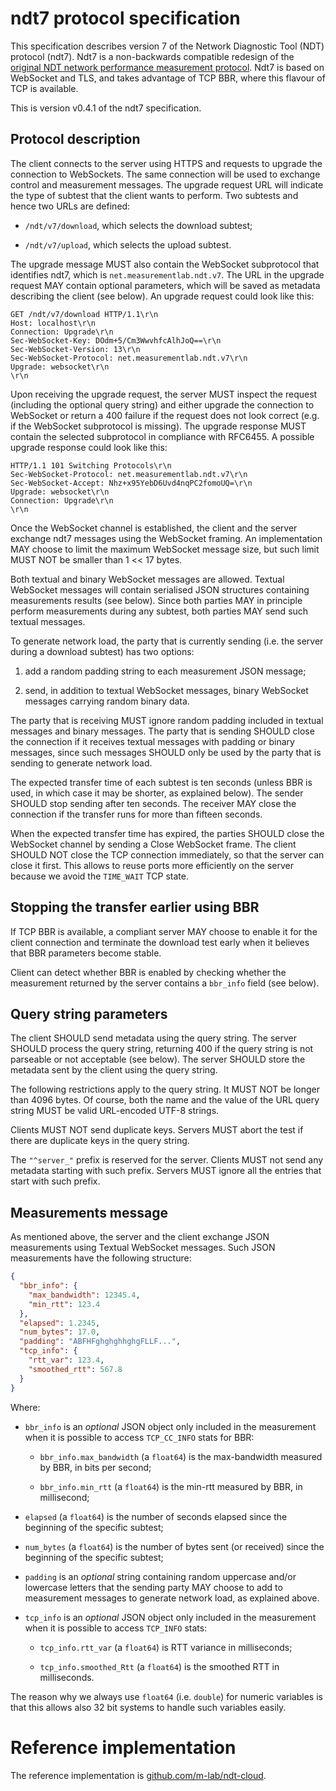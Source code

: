 # ndt7 protocol specification

This specification describes version 7 of the Network Diagnostic
Tool (NDT) protocol (ndt7). Ndt7 is a non-backwards compatible
redesign of the [original NDT network performance measurement
protocol](https://github.com/ndt-project/ndt). Ndt7 is based on
WebSocket and TLS, and takes advantage of TCP BBR, where this
flavour of TCP is available.

This is version v0.4.1 of the ndt7 specification.

## Protocol description

The client connects to the server using HTTPS and requests to upgrade the
connection to WebSockets. The same connection will be used to exchange
control and measurement messages. The upgrade request URL will indicate
the type of subtest that the client wants to perform. Two subtests and
hence two URLs are defined:

- `/ndt/v7/download`, which selects the download subtest;

- `/ndt/v7/upload`, which selects the upload subtest.

The upgrade message MUST also contain the WebSocket subprotocol that
identifies ndt7, which is `net.measurementlab.ndt.v7`. The URL in the
upgrade request MAY contain optional parameters, which will be saved
as metadata describing the client (see below).  An upgrade request
could look like this:

```
GET /ndt/v7/download HTTP/1.1\r\n
Host: localhost\r\n
Connection: Upgrade\r\n
Sec-WebSocket-Key: DOdm+5/Cm3WwvhfcAlhJoQ==\r\n
Sec-WebSocket-Version: 13\r\n
Sec-WebSocket-Protocol: net.measurementlab.ndt.v7\r\n
Upgrade: websocket\r\n
\r\n
```

Upon receiving the upgrade request, the server MUST inspect the
request (including the optional query string) and either upgrade
the connection to WebSocket or return a 400 failure if the
request does not look correct (e.g. if the WebSocket subprotocol
is missing). The upgrade response MUST contain the selected
subprotocol in compliance with RFC6455. A possible upgrade response
could look like this:

```
HTTP/1.1 101 Switching Protocols\r\n
Sec-WebSocket-Protocol: net.measurementlab.ndt.v7\r\n
Sec-WebSocket-Accept: Nhz+x95YebD6Uvd4nqPC2fomoUQ=\r\n
Upgrade: websocket\r\n
Connection: Upgrade\r\n
\r\n
```

Once the WebSocket channel is established, the client and the server
exchange ndt7 messages using the WebSocket framing. An implementation MAY
choose to limit the maximum WebSocket message size, but such limit MUST
NOT be smaller than 1 << 17 bytes.

Both textual and binary WebSocket messages are allowed. Textual WebSocket
messages will contain serialised JSON structures containing measurements
results (see below). Since both parties MAY in principle perform measurements
during any subtest, both parties MAY send such textual messages.

To generate network load, the party that is currently sending (i.e. the
server during a download subtest) has two options:

1. add a random padding string to each measurement JSON message;

2. send, in addition to textual WebSocket messages, binary WebSocket
   messages carrying random binary data.

The party that is receiving MUST ignore random padding included in
textual messages and binary messages. The party that is sending SHOULD
close the connection if it receives textual messages with padding
or binary messages, since such messages SHOULD only be used by the
party that is sending to generate network load.

The expected transfer time of each subtest is ten seconds (unless BBR
is used, in which case it may be shorter, as explained below). The sender
SHOULD stop sending after ten seconds. The receiver MAY close the
connection if the transfer runs for more than fifteen seconds.

When the expected transfer time has expired, the parties SHOULD close
the WebSocket channel by sending a Close WebSocket frame. The client
SHOULD NOT close the TCP connection immediately, so that the server can
close it first. This allows to reuse ports more efficiently on the
server because we avoid the `TIME_WAIT` TCP state.

## Stopping the transfer earlier using BBR

If TCP BBR is available, a compliant server MAY choose to enable it
for the client connection and terminate the download test early when
it believes that BBR parameters become stable.

Client can detect whether BBR is enabled by checking whether the measurement
returned by the server contains a `bbr_info` field (see below).

## Query string parameters

The client SHOULD send metadata using the query string. The server
SHOULD process the query string, returning 400 if the query string is
not parseable or not acceptable (see below). The server SHOULD store
the metadata sent by the client using the query string.

The following restrictions apply to the query string. It MUST NOT be
longer than 4096 bytes. Of course, both the name and the value of the
URL query string MUST be valid URL-encoded UTF-8 strings.

Clients MUST NOT send duplicate keys. Servers MUST abort the test if there
are duplicate keys in the query string.

The `"^server_"` prefix is reserved for the server. Clients MUST not send any
metadata starting with such prefix. Servers MUST ignore all the entries that
start with such prefix.

## Measurements message

As mentioned above, the server and the client exchange JSON measurements
using Textual WebSocket messages. Such JSON measurements have the following
structure:

```json
{
  "bbr_info": {
    "max_bandwidth": 12345.4,
    "min_rtt": 123.4
  },
  "elapsed": 1.2345,
  "num_bytes": 17.0,
  "padding": "ABFHFghghghhghgFLLF...",
  "tcp_info": {
    "rtt_var": 123.4,
    "smoothed_rtt": 567.8
  }
}
```

Where:

- `bbr_info` is an _optional_ JSON object only included in the measurement
  when it is possible to access `TCP_CC_INFO` stats for BBR:

    - `bbr_info.max_bandwidth` (a `float64`) is the max-bandwidth measured by
       BBR, in bits per second;

    - `bbr_info.min_rtt` (a `float64`) is the min-rtt measured by BBR,
      in millisecond;

- `elapsed` (a `float64`) is the number of seconds elapsed since the beginning
  of the specific subtest;

- `num_bytes` (a `float64`) is the number of bytes sent (or received) since the
  beginning of the specific subtest;

- `padding` is an _optional_ string containing random uppercase and/or
  lowercase letters that the sending party MAY choose to add to measurement
  messages to generate network load, as explained above.

- `tcp_info` is an _optional_ JSON object only included in the measurement
  when it is possible to access `TCP_INFO` stats:

    - `tcp_info.rtt_var` (a `float64`) is RTT variance in milliseconds;

    - `tcp_info.smoothed_Rtt` (a `float64`) is the smoothed RTT in milliseconds.

The reason why we always use `float64` (i.e. `double`) for numeric variables is
that this allows also 32 bit systems to handle such variables easily.

# Reference implementation

The reference implementation is [github.com/m-lab/ndt-cloud](
https://github.com/m-lab/ndt-cloud).

